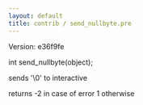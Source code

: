 ```yaml
---
layout: default
title: contrib / send_nullbyte.pre
---
```


Version: e36f9fe

int send_nullbyte(object);

sends '\0' to interactive

returns -2 in case of error
    1 otherwise

